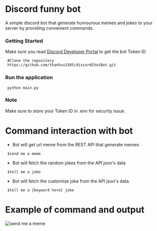 # Discord funny bot

A simple discord bot that generate humourous memes and jokes to your server by providing convenient commands.

  ### Getting Started
  Make sure you read [Discord Developer Portal](https://discord.com/developers/docs/intro) to get the bot Token ID
  ```
   #Clone the repository 
   https://github.com/thanhvu3105/discordChatBot.git
  ```
  ### Run the application
  ```
   python main.py
  ```
  ### Note
   Make sure to store your Token ID in .env for security issue. 
    
    
  # Command interaction with bot
  
  - Bot will get url meme from the REST API that generate memes
  ```
   $send me a meme
  ```
  - Bot will fetch the random jokes from the API json's data 
  ```
   $tell me a joke
  ```
  - Bot will fetch the customize joke from the API json's data.
  ```
   $tell me a {keyword here} joke
  ```
  
  # Example of command and output
  
  ![send me a meme](https://user-images.githubusercontent.com/60678586/135736543-1398afb4-14ef-45bb-af97-b58c42a74794.png)
  
  

  
  

  
